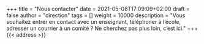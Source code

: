 +++
title       = "Nous contacter"
date        = 2021-05-08T17:09:09+02:00
draft       = false
author      = "direction"
tags        = []
weight      = 10000
description = "Vous souhaitez entrer en contact avec un enseignant, téléphoner à l’école, adresser un courrier à un comité ? Ne cherchez pas plus loin, c’est ici."
+++
{{< address >}}
